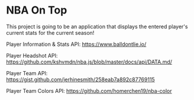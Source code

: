 # NBA On Top

This project is going to be an application that displays the entered player's current stats for the current season!

Player Information & Stats API: https://www.balldontlie.io/

Player Headshot API: https://github.com/kshvmdn/nba.js/blob/master/docs/api/DATA.md/

Player Team API: https://gist.github.com/jerhinesmith/258eab7a892c87769115

Player Team Colors API: https://github.com/homerchen19/nba-color
